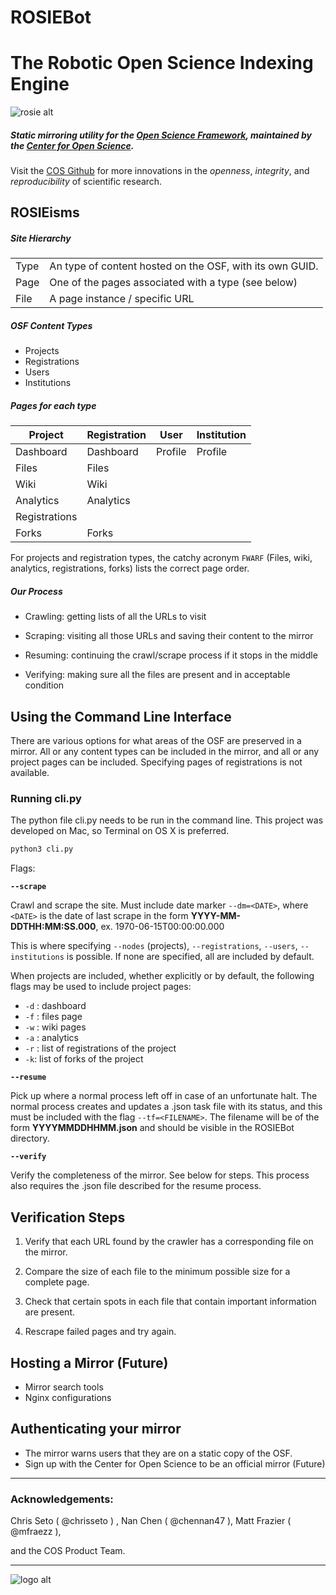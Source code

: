 # ROSIEBot
# The Robotic Open Science Indexing Engine


![rosie alt](https://cloud.githubusercontent.com/assets/15851093/16431535/109ac052-3d4f-11e6-9218-e7a457898492.png '"Eight legged wonder: 
Crawling, enduring, facing,
Despite childish fears!"  - Unknown')


##### Static mirroring utility for the [Open Science Framework](osf.io), maintained by     the [Center for Open Science](cos.io).
  Visit the [COS Github](https://github.com/CenterForOpenScience/) for more innovations in   the *openness*, *integrity*, and *reproducibility* of scientific research.



## ROSIEisms

##### Site Hierarchy
|                   |                                                                   |
|-------------------|-------------------------------------------------------------------|
| Type              | An type of content hosted on the OSF, with its own GUID.          |
| Page              | One of the pages associated with a type (see below)               |
| File              | A page instance / specific URL                                    |


##### OSF Content Types

- Projects
- Registrations
- Users
- Institutions

##### Pages for each type

| Project       | Registration | User    | Institution |
|---------------|--------------|---------|-------------|
|Dashboard      | Dashboard    | Profile | Profile     |
| Files         | Files        |
| Wiki          | Wiki         |
| Analytics     | Analytics    |
| Registrations |              |
| Forks         | Forks        |

For projects and registration types, the catchy acronym `FWARF` (Files, wiki, analytics, registrations, forks) lists the correct page order.

##### Our Process
- Crawling: getting lists of all the URLs to visit


- Scraping: visiting all those URLs and saving their content to the mirror


- Resuming: continuing the crawl/scrape process if it stops in the middle


- Verifying: making sure all the files are present and in acceptable condition


## Using the Command Line Interface

There are various options for what areas of the OSF are preserved in a mirror. All or any content types can be included in the mirror, and all or any project pages can be included. Specifying pages of registrations is not available.

### Running cli.py

The python file cli.py needs to be run in the command line. This project was developed on Mac, so Terminal on OS X is preferred. 

```bash
python3 cli.py
```

Flags:

**`--scrape`**

Crawl and scrape the site. Must include date marker `--dm=<DATE>`, where `<DATE>` is the date of last scrape in the form **YYYY-MM-DDTHH:MM:SS.000**, ex. 1970-06-15T00:00:00.000

This is where specifying `--nodes` (projects), `--registrations`, `--users`, `--institutions` is possible. If none are specified, all are included by default.

When projects are included, whether explicitly or by default, the following flags may be used to include project pages:

- `-d` : dashboard
- `-f` : files page
- `-w` : wiki pages
- `-a` : analytics
- `-r` : list of registrations of the project
- `-k`: list of forks of the project

**`--resume`**

Pick up where a normal process left off in case of an unfortunate halt. The normal process creates and updates a .json task file with its status, and this must be included with the flag `--tf=<FILENAME>`. The filename will be of the form **YYYYMMDDHHMM.json** and should be visible in the ROSIEBot directory. 

**`--verify`**

Verify the completeness of the mirror. See below for steps. This process also requires the .json file described for the resume process.


## Verification Steps

1. Verify that each URL found by the crawler has a corresponding file on the mirror.


2. Compare the size of each file to the minimum possible size for a complete page.


3. Check that certain spots in each file that contain important information are present.


4. Rescrape failed pages and try again.

## Hosting a Mirror (Future)
- Mirror search tools
- Nginx configurations

## Authenticating your mirror
- The mirror warns users that they are on a static copy of the OSF.
- Sign up with the Center for Open Science to be an official mirror (Future)


-----------

### Acknowledgements:

Chris Seto ( @chrisseto ) , Nan Chen ( @chennan47 ), Matt Frazier ( @mfraezz ), 

and the COS Product Team.

-----------


![logo alt](https://cloud.githubusercontent.com/assets/15851093/16454893/79287ad8-3de0-11e6-9080-b90ac6ea16d4.png "'Beep boop', says Rosie.")


